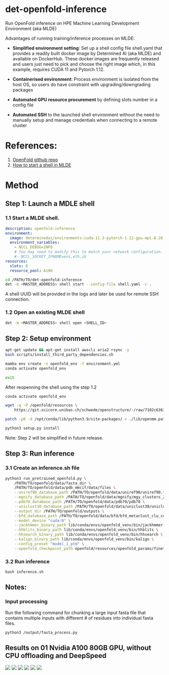# det-openfold-inference
Run OpenFold inference on HPE Machine Learning Development Environment (aka MLDE)

Advantages of running training/inference processes on MLDE:

- **Simplified environment setting**: Set up a shell config file shell.yaml that provides a readily built docker image by Determined AI (aka MLDE) and available on DockerHub. These docker images are frequently released and users just need to pick and choose the right image which, in this example, requires CUDA 11 and Pytorch 1.12.

- **Containerised environment**: Process environment is isolated from the host OS, so users do have constraint with upgrading/downgrading packages

- **Automated GPU resource procurement** by defining slots number in a config file

- **Automated SSH** to the launched shell environment without the need to manually setup and manage credentials when connecting to a remote cluster

# References: 
1. [OpenFold github repo](https://github.com/aqlaboratory/openfold)
2. [How to start a shell in MLDE](https://hpe-mlde.determined.ai/latest/tools/cli/commands-and-shells.html#shells)

# Method
## Step 1: Launch a MDLE shell
### 1.1 Start a MLDE shell. 

```yaml
description: openfold-inference
environment:
  image: determinedai/environments:cuda-11.3-pytorch-1.12-gpu-mpi-0.26.4
  environment_variables:
    - NCCL_DEBUG=INFO
    # You may need to modify this to match your network configuration.
    #- NCCL_SOCKET_IFNAME=ens,eth,ib
resources:
  slots: 8
  resource_pool: A100
```

```bash
cd /PATH/TO/det-openfold-inference
det -m <MASTER_ADDRESS> shell start --config-file shell.yaml -c .
```
A shell UUID will be provided in the logs and later be used for remote SSH connection.

### 1.2 Open an existing MLDE shell 
```bash
det -m <MASTER_ADDRESS> shell open <SHELL_ID>
```

## Step 2: Setup environment 
```bash
apt-get update && apt-get install awscli aria2 rsync -y
bash scripts/install_third_party_dependencies.sh

mamba env create -n openfold_env -f environment.yml
conda activate openfold_env

exit
```
After reopenning the shell using the step 1.2

```bash
conda activate openfold_env

wget -q -P /openfold/resources \
    https://git.scicore.unibas.ch/schwede/openstructure/-/raw/7102c63615b64735c4941278d92b554ec94415f8/modules/mol/alg/src/stereo_chemical_props.txt

patch -p0 -d /opt/conda/lib/python3.9/site-packages/ < ./lib/openmm.patch

python3 setup.py install
```

Note: Step 2 will be simplified in future release.

## Step 3: Run inference
### 3.1 Create an inference.sh file

```bash
python3 run_pretrained_openfold.py \
    /PATH/TO/openfold/data/fasta_dir \
    /PATH/TO/openfold/data/pdb_mmcif/data/files \
    --uniref90_database_path /PATH/TO/openfold/data/uniref90/uniref90.fasta \
    --mgnify_database_path /PATH/TO/openfold/data/mgnify/mgy_clusters_2018_12.fa \
    --pdb70_database_path /PATH/TO/openfold/data/pdb70/pdb70 \
    --uniclust30_database_path /PATH/TO/openfold/data/uniclust30/uniclust30_2018_08 \
    --output_dir /PATH/TO/openfold/outputs \
    --bfd_database_path /PATH/TO/openfold/data/bfd/bfd_metaclust_clu_complete_id30_c90_final_seq.sorted_opt \
    --model_device "cuda:0" \
    --jackhmmer_binary_path lib/conda/envs/openfold_venv/bin/jackhmmer \
    --hhblits_binary_path lib/conda/envs/openfold_venv/bin/hhblits \
    --hhsearch_binary_path lib/conda/envs/openfold_venv/bin/hhsearch \
    --kalign_binary_path lib/conda/envs/openfold_venv/bin/kalign \
    --config_preset "model_1_ptm" \
    --openfold_checkpoint_path openfold/resources/openfold_params/finetuning_ptm_2.pt
```
### 3.2 Run inference
```shell
bash inference.sh
```

## Notes: 
### Input processing
Run the following command for chunking a large input fasta file that contains multiple inputs with different # of residues into individual fasta files.
```shell
python3 /output/fasta_process.py 
```

## Results on 01 Nvidia A100 80GB GPU, without CPU offloading and DeepSpeed

![](/assets/<2564.png)
![](/assets/2564.png)
![](/assets/3013.png)
![](/assets/3507.png)
![](/assets/4008.png)
![](/assets/5005.png)
